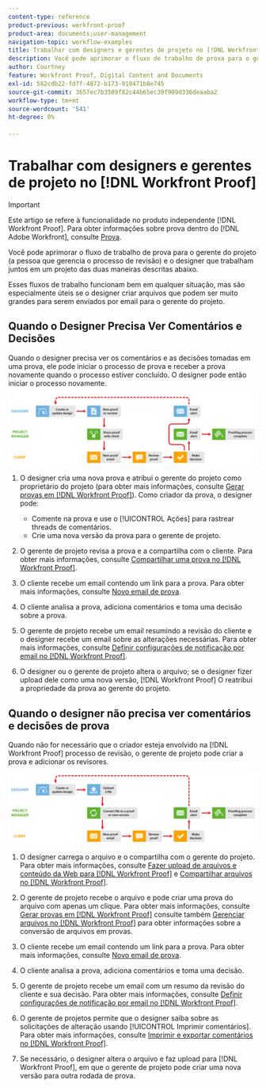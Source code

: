```yaml
---
content-type: reference
product-previous: workfront-proof
product-area: documents;user-management
navigation-topic: workflow-examples
title: Trabalhar com designers e gerentes de projeto no [!DNL Workfront Proof]
description: Você pode aprimorar o fluxo de trabalho de prova para o gerente do projeto (a pessoa que gerencia o processo de revisão) e o designer que trabalham juntos em um projeto das duas maneiras descritas abaixo.
author: Courtney
feature: Workfront Proof, Digital Content and Documents
exl-id: 582cdb22-fd7f-4872-b173-910471b8e745
source-git-commit: 3657ec7b3509f82c44b65ec39f909d336deaaba2
workflow-type: tm+mt
source-wordcount: '541'
ht-degree: 0%

---
```


# Trabalhar com designers e gerentes de projeto no [!DNL Workfront Proof]

>[!IMPORTANT]
>
>Este artigo se refere à funcionalidade no produto independente [!DNL Workfront Proof]. Para obter informações sobre prova dentro do [!DNL Adobe Workfront], consulte [Prova](../../../review-and-approve-work/proofing/proofing.md).

Você pode aprimorar o fluxo de trabalho de prova para o gerente do projeto (a pessoa que gerencia o processo de revisão) e o designer que trabalham juntos em um projeto das duas maneiras descritas abaixo.

Esses fluxos de trabalho funcionam bem em qualquer situação, mas são especialmente úteis se o designer criar arquivos que podem ser muito grandes para serem enviados por email para o gerente do projeto.

## Quando o Designer Precisa Ver Comentários e Decisões

Quando o designer precisa ver os comentários e as decisões tomadas em uma prova, ele pode iniciar o processo de prova e receber a prova novamente quando o processo estiver concluído. O designer pode então iniciar o processo novamente.

![designers_managing_-_option_A.png](assets/designers_managers_-_option_A.png)

1. O designer cria uma nova prova e atribui o gerente do projeto como proprietário do projeto (para obter mais informações, consulte [Gerar provas em [!DNL Workfront Proof]](../../../workfront-proof/wp-work-proofsfiles/create-proofs-and-files/generate-proofs.md)). Como criador da prova, o designer pode:

   * Comente na prova e use o [!UICONTROL Ações] para rastrear threads de comentários.
   * Crie uma nova versão da prova para o gerente de projeto.

1. O gerente de projeto revisa a prova e a compartilha com o cliente. Para obter mais informações, consulte [Compartilhar uma prova no [!DNL Workfront Proof]](../../../workfront-proof/wp-work-proofsfiles/share-proofs-and-files/share-proof.md).
1. O cliente recebe um email contendo um link para a prova. Para obter mais informações, consulte [Novo email de prova](../../../workfront-proof/wp-emailsntfctns/proof-notifications-and-reminders/new-proof-email.md).
1. O cliente analisa a prova, adiciona comentários e toma uma decisão sobre a prova.
1. O gerente de projeto recebe um email resumindo a revisão do cliente e o designer recebe um email sobre as alterações necessárias. Para obter mais informações, consulte [Definir configurações de notificação por email no [!DNL Workfront Proof]](../../../workfront-proof/wp-emailsntfctns/email-alerts/config-email-notification-settings-wp.md).
1. O designer ou o gerente de projeto altera o arquivo; se o designer fizer upload dele como uma nova versão, [!DNL Workfront Proof] O reatribui a propriedade da prova ao gerente do projeto.

## Quando o designer não precisa ver comentários e decisões de prova

Quando não for necessário que o criador esteja envolvido na [!DNL Workfront Proof] processo de revisão, o gerente de projeto pode criar a prova e adicionar os revisores.

![designers_managing_-_option_B.png](assets/designers_managers_-_option_B.png)


1. O designer carrega o arquivo e o compartilha com o gerente do projeto. Para obter mais informações, consulte [Fazer upload de arquivos e conteúdo da Web para [!DNL Workfront Proof]](../../../workfront-proof/wp-work-proofsfiles/create-proofs-and-files/upload-files-web-content.md) e [Compartilhar arquivos no [!DNL Workfront Proof]](../../../workfront-proof/wp-work-proofsfiles/share-proofs-and-files/share-files.md).

1. O gerente de projeto recebe o arquivo e pode criar uma prova do arquivo com apenas um clique. Para obter mais informações, consulte [Gerar provas em [!DNL Workfront Proof]](../../../workfront-proof/wp-work-proofsfiles/create-proofs-and-files/generate-proofs.md) consulte também  [Gerenciar arquivos no [!DNL Workfront Proof]](../../../workfront-proof/wp-work-proofsfiles/manage-your-work/manage-files.md) para obter informações sobre a conversão de arquivos em provas.

1. O cliente recebe um email contendo um link para a prova. Para obter mais informações, consulte [Novo email de prova](../../../workfront-proof/wp-emailsntfctns/proof-notifications-and-reminders/new-proof-email.md).
1. O cliente analisa a prova, adiciona comentários e toma uma decisão.
1. O gerente de projeto recebe um email com um resumo da revisão do cliente e sua decisão. Para obter mais informações, consulte [Definir configurações de notificação por email no [!DNL Workfront Proof]](../../../workfront-proof/wp-emailsntfctns/email-alerts/config-email-notification-settings-wp.md).
1. O gerente de projetos permite que o designer saiba sobre as solicitações de alteração usando [!UICONTROL Imprimir comentários]. Para obter mais informações, consulte [Imprimir e exportar comentários no [!DNL Workfront Proof]](../../../workfront-proof/wp-work-proofsfiles/organize-your-work/print-and-export-comments.md).
1. Se necessário, o designer altera o arquivo e faz upload para [!DNL Workfront Proof], em que o gerente de projeto pode criar uma nova versão para outra rodada de prova.


